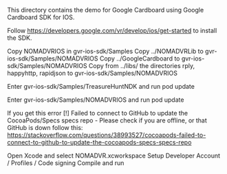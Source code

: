 This directory contains the demo for Google Cardboard using Google Cardboard SDK
for IOS.

Follow https://developers.google.com/vr/develop/ios/get-started to install
the SDK.

Copy NOMADVRIOS in gvr-ios-sdk/Samples
Copy ../NOMADVRLib to gvr-ios-sdk/Samples/NOMADVRIOS
Copy ../GoogleCardboard to gvr-ios-sdk/Samples/NOMADVRIOS
Copy from ../libs/ the directories rply, happyhttp, rapidjson
	to gvr-ios-sdk/Samples/NOMADVRIOS

Enter gvr-ios-sdk/Samples/TreasureHuntNDK and run
	pod update

Enter gvr-ios-sdk/Samples/NOMADVRIOS and run 
	pod update

If you get this error
	[!] Failed to connect to GitHub to update the CocoaPods/Specs specs repo - Please check if you are offline, or that GitHub is down
follow this:
	https://stackoverflow.com/questions/38993527/cocoapods-failed-to-connect-to-github-to-update-the-cocoapods-specs-specs-repo

Open Xcode and select NOMADVR.xcworkspace
Setup Developer Account / Profiles / Code signing
Compile and run

